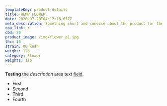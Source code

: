 ```yaml
---
templateKey: product-details
title: HEMP FLOWER
date: 2020-07-20T04:12:16.657Z
meta_description: Something short and concise about the product for the google bots
coa_link: /
cbd: 20
product_image: /img/flower_p1.jpg
thc: 10
strain: OG Kush
weight: 1lb
category: Flower
weights: 1lb
---
```

**Testing** the *description* area text [field](www.google.com).

* First
* Second
* Third
* Fourth